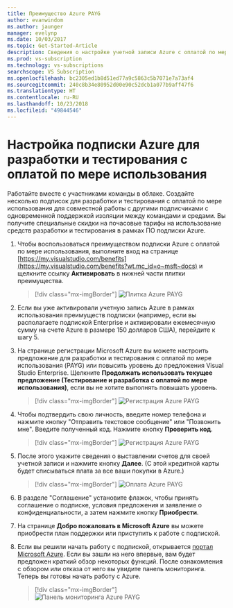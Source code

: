 ```yaml
---
title: Преимущество Azure PAYG
author: evanwindom
ms.author: jaunger
manager: evelynp
ms.date: 10/03/2017
ms.topic: Get-Started-Article
description: Сведения о настройке учетной записи Azure с оплатой по мере использования.
ms.prod: vs-subscription
ms.technology: vs-subscriptions
searchscope: VS Subscription
ms.openlocfilehash: bc2305ed1b8d51ed77a9c5863c5b7071e7a73af4
ms.sourcegitcommit: 240c8b34e80952d00e90c52dcb1a077b9aff47f6
ms.translationtype: HT
ms.contentlocale: ru-RU
ms.lasthandoff: 10/23/2018
ms.locfileid: "49844546"
---
```

# <a name="setting-up-an-azure-devtest-pay-as-you-go-subscription"></a>Настройка подписки Azure для разработки и тестирования с оплатой по мере использования
Работайте вместе с участниками команды в облаке.  Создайте несколько подписок для разработки и тестирования с оплатой по мере использования для совместной работы с другими подписчиками с одновременной поддержкой изоляции между командами и средами.  Вы получите специальные скидки на почасовые тарифы на использование средств разработки и тестирования в рамках ПО подписки Azure.

1. Чтобы воспользоваться преимуществом подписки Azure с оплатой по мере использования, выполните вход на странице [https://my.visualstudio.com/benefits](https://my.visualstudio.com/benefits?wt.mc_id=o~msft~docs) и щелкните ссылку **Активировать** в нижней части плитки преимущества.   
   > [!div class="mx-imgBorder"]
   > ![Плитка Azure PAYG](_img/vs-azure-payg/vs-azure-payg-tile.png) 

2. Если вы уже активировали учетную запись Azure в рамках использования преимуществ подписки (например, если вы располагаете подпиской Enterprise и активировали ежемесячную сумму на счете Azure в размере 150 долларов США), перейдите к шагу 5.

3. На странице регистрации Microsoft Azure вы можете настроить предложение для разработки и тестирования с оплатой по мере использования (PAYG) или повысить уровень до предложения Visual Studio Enterprise.  Щелкните **Продолжать использовать текущее предложение (Тестирование и разработка с оплатой по мере использования)**, если вы не хотите выполнять повышать уровень. 
   > [!div class="mx-imgBorder"]
   > ![Регистрация Azure PAYG](_img/vs-azure-payg/vs-azure-payg-signup-cropped.png) 

4. Чтобы подтвердить свою личность, введите номер телефона и нажмите кнопку "Отправить текстовое сообщение" или "Позвонить мне".  Введите полученный код.  Нажмите кнопку **Проверить код**. 
   > [!div class="mx-imgBorder"]
   > ![Регистрация Azure PAYG](_img/vs-azure-payg/vs-azure-payg-identity-cropped.png) 


5. После этого укажите сведения о выставлении счетов для своей учетной записи и нажмите кнопку **Далее**.  (С этой кредитной карты будет списываться плата за все ваши покупки в Azure.)  
   > [!div class="mx-imgBorder"]
   > ![Оплата Azure PAYG](_img/vs-azure-payg/vs-azure-payg-payment-cropped.png) 
        

6. В разделе "Соглашение" установите флажок, чтобы принять соглашение о подписке, условия предложения и заявление о конфиденциальности, а затем нажмите кнопку **Приобрести**. 

7. На странице **Добро пожаловать в Microsoft Azure** вы можете приобрести план поддержки или приступить к работе с подпиской.   

8. Если вы решили начать работу с подпиской, открывается [портал Microsoft Azure](https://portal.azure.com). Если вы зашли на него впервые, вам будет предложен краткий обзор некоторых функций.  После ознакомления с обзором или отказа от него вы увидите панель мониторинга.  Теперь вы готовы начать работу с Azure.
   > [!div class="mx-imgBorder"]  
   > ![Панель мониторинга Azure PAYG](_img/vs-azure-payg/vs-azure-payg-dashboard-cropped.png) 
